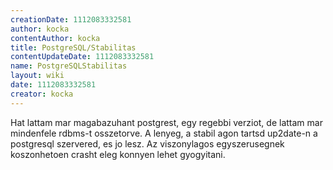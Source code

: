 ```yaml
---
creationDate: 1112083332581 
author: kocka 
contentAuthor: kocka 
title: PostgreSQL/Stabilitas 
contentUpdateDate: 1112083332581 
name: PostgreSQLStabilitas 
layout: wiki 
date: 1112083332581 
creator: kocka 
---
```

Hat lattam mar magabazuhant postgrest, egy regebbi verziot, de lattam mar mindenfele rdbms-t osszetorve. A lenyeg, a stabil agon tartsd up2date-n a postgresql szervered, es jo lesz. Az viszonylagos egyszerusegnek koszonhetoen crasht eleg konnyen lehet gyogyitani.
